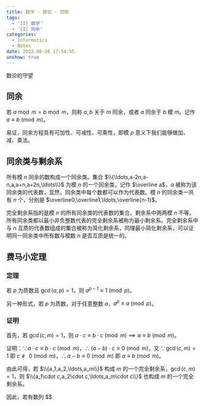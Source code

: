 ```yaml
---
title: 数学 - 数论 - 同余
tags:
  - '[I] 数学'
  - '[I] 同余'
categories:
  - Informatics
  - Notes
date: 2022-08-28 17:54:55
unshow: true
---
```



数论的守望

<!--more-->

## 同余

若 $a\bmod m=b\bmod m$，则称 $a,b$ 关于 $m$ 同余，或者 $a$ 同余于 $b$ 模 $m$。记作 $a\equiv b\pmod m$。

易证，同余方程具有可加性、可减性、可乘性，即模 $p$ 意义下我们能够做加、减、乘法。

## 同余类与剩余系

所有模 $n$ 同余的数构成一个同余类。集合 $\\{\ldots,a-2n,a-n,a,a+n,a+2n,\ldots\\}$ 为模 $n$ 的一个同余类，记作 $\overline a$，$a$ 被称为该同余类的代表数，显然，同余类中每个数都可以作为代表数。模 $n$ 的同余类一共有 $n$ 个，分别是 $\overline0,\overline1,\ldots,\overline{n-1}$。

完全剩余系指的是模 $n$ 的所有同余类的代表数的集合，剩余系中两两模 $n$ 不等。所有同余类都以最小非负整数代表的完全剩余系被称为最小剩余系。完全剩余系中与 $n$ 互质的代表数组成的集合被称为简化剩余系，同理最小简化剩余系，可以证明同一同余类中所有数与模数 $n$ 是否互质是统一的。

## 费马小定理

### 定理

若 $p$ 为质数且 $\gcd(a,p)=1$，则 $a^{p-1}\equiv1\pmod p$。

另一种形式，若 $p$ 为质数，对于任意整数 $a$，$a^p\equiv a\pmod p$。

### 证明

首先，若 $\gcd(c,m)=1$，则 $a\cdot c\equiv b\cdot c\pmod m\implies a\equiv b\pmod m$。

证明：$\because a\cdot c\equiv b\cdot c\pmod m$，$\therefore (a-b)\cdot c\equiv 0\pmod m$，又 $\because \gcd(c,m)=1$ 即 $c\not\equiv 0\pmod m$，$\therefore a-b\equiv 0\pmod m$ 即 $a\equiv b\pmod m$。

由此可得，若 $\\{a_1,a_2,\ldots,a_m\\}$ 构成 $m$ 的一个完全剩余系，$\gcd(c,m)=1$，则 $\\{a_1\cdot c,a_2\cdot c,\ldots,a_m\cdot c\\}$ 也构成 $m$ 的一个完全剩余系。

因此，若有数列 $$
